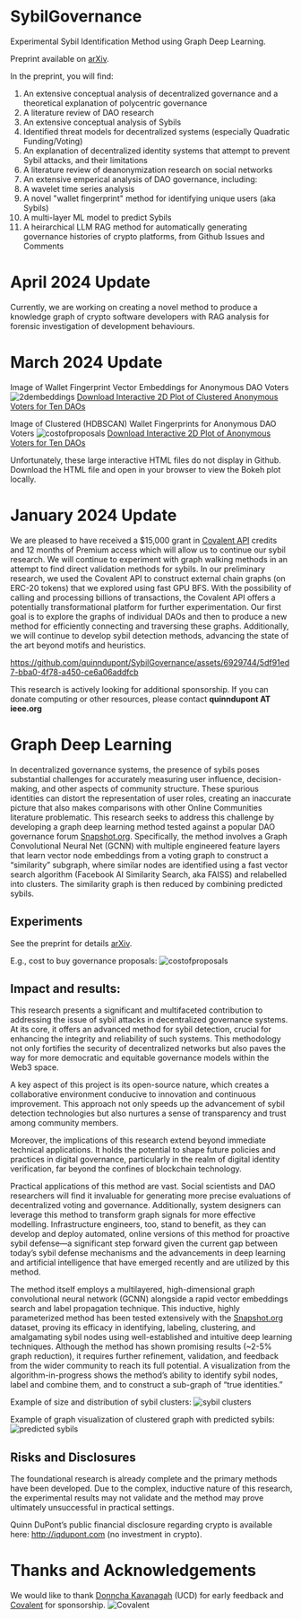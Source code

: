 # SybilGovernance
Experimental Sybil Identification Method using Graph Deep Learning. 

Preprint available on [arXiv](https://arxiv.org/abs/2311.17929).

In the preprint, you will find:
1. An extensive conceptual analysis of decentralized governance and a theoretical explanation of polycentric governance
2. A literature review of DAO research
3. An extensive conceptual analysis of Sybils
4. Identified threat models for decentralized systems (especially Quadratic Funding/Voting)
5. An explanation of decentralized identity systems that attempt to prevent Sybil attacks, and their limitations
6. A literature review of deanonymization research on social networks
7. An extensive emperical analysis of DAO governance, including:
8. A wavelet time series analysis
9. A novel "wallet fingerprint" method for identifying unique users (aka Sybils)
10. A multi-layer ML model to predict Sybils
11. A heirarchical LLM RAG method for automatically generating governance histories of crypto platforms, from Github Issues and Comments

# April 2024 Update
Currently, we are working on creating a novel method to produce a knowledge graph of crypto software developers with RAG analysis for forensic investigation of development behaviours.

# March 2024 Update

Image of Wallet Fingerprint Vector Embeddings for Anonymous DAO Voters
![2dembeddings](https://github.com/quinndupont/SybilGovernance/blob/main/2dembeddings.png)
[Download Interactive 2D Plot of Clustered Anonymous Voters for Ten DAOs](https://github.com/quinndupont/SybilGovernance/blob/main/2d_embeddings_umap_plot.html)

Image of Clustered (HDBSCAN) Wallet Fingerprints for Anonymous DAO Voters
![costofproposals](https://github.com/quinndupont/SybilGovernance/blob/main/2dclustered.png)
[Download Interactive 2D Plot of Anonymous Voters for Ten DAOs](https://github.com/quinndupont/SybilGovernance/blob/main/2d_embeddings_umap_plot.html)

Unfortunately, these large interactive HTML files do not display in Github. Download the HTML file and open in your browser to view the Bokeh plot locally.

# January 2024 Update
We are pleased to have received a $15,000 grant in [Covalent API](https://www.covalenthq.com/) credits and 12 months of Premium access which will allow us to continue our sybil research. We will continue to experiment with graph walking methods in an attempt to find direct validation methods for sybils. In our preliminary research, we used the Covalent API to construct external chain graphs (on ERC-20 tokens) that we explored using fast GPU BFS. With the possibility of calling and processing billions of transactions, the Covalent API offers a potentially transformational platform for further experimentation. Our first goal is to explore the graphs of individual DAOs and then to produce a new method for efficiently connecting and traversing these graphs. Additionally, we will continue to develop sybil detection methods, advancing the state of the art beyond motifs and heuristics. 

https://github.com/quinndupont/SybilGovernance/assets/6929744/5df91ed7-bba0-4f78-a450-ce6a06addfcb

This research is actively looking for additional sponsorship. If you can donate computing or other resources, please contact **quinndupont AT ieee.org**


# Graph Deep Learning
In decentralized governance systems, the presence of sybils poses substantial challenges for accurately measuring user influence, decision-making, and other aspects of community structure. These spurious identities can distort the representation of user roles, creating an inaccurate picture that also makes comparisons with other Online Communities literature problematic. This research seeks to address this challenge by developing a graph deep learning method tested against a popular DAO governance forum [Snapshot.org](https://snapshot.org). Specifically, the method involves a Graph Convolutional Neural Net (GCNN) with multiple engineered feature layers that learn vector node embeddings from a voting graph to construct a “similarity” subgraph, where similar nodes are identified using a fast vector search algorithm (Facebook AI Similarity Search, aka FAISS) and relabelled into clusters. The similarity graph is then reduced by combining predicted sybils.

## Experiments

See the preprint for details [arXiv](https://arxiv.org/abs/2311.17929).

E.g., cost to buy governance proposals: ![costofproposals](https://github.com/quinndupont/SybilGovernance/blob/fb09856f474404d706f4eda976657c0ec65fb5f9/costofproposals.png)

## Impact and results:

This research presents a significant and multifaceted contribution to addressing the issue of sybil attacks in decentralized governance systems. At its core, it offers an advanced method for sybil detection, crucial for enhancing the integrity and reliability of such systems. This methodology not only fortifies the security of decentralized networks but also paves the way for more democratic and equitable governance models within the Web3 space.

A key aspect of this project is its open-source nature, which creates a collaborative environment conducive to innovation and continuous improvement. This approach not only speeds up the advancement of sybil detection technologies but also nurtures a sense of transparency and trust among community members.

Moreover, the implications of this research extend beyond immediate technical applications. It holds the potential to shape future policies and practices in digital governance, particularly in the realm of digital identity verification, far beyond the confines of blockchain technology.

Practical applications of this method are vast. Social scientists and DAO researchers will find it invaluable for generating more precise evaluations of decentralized voting and governance. Additionally, system designers can leverage this method to transform graph signals for more effective modelling. Infrastructure engineers, too, stand to benefit, as they can develop and deploy automated, online versions of this method for proactive sybil defense—a significant step forward given the current gap between today’s sybil defense mechanisms and the advancements in deep learning and artificial intelligence that have emerged recently and are utilized by this method.

The method itself employs a multilayered, high-dimensional graph convolutional neural network (GCNN) alongside a rapid vector embeddings search and label propagation technique. This inductive, highly parameterized method has been tested extensively with the [Snapshot.org](http://snapshot.org/) dataset, proving its efficacy in identifying, labeling, clustering, and amalgamating sybil nodes using well-established and intuitive deep learning techniques. Although the method has shown promising results (~2-5% graph reduction), it requires further refinement, validation, and feedback from the wider community to reach its full potential. A visualization from the algorithm-in-progress shows the method’s ability to identify sybil nodes, label and combine them, and to construct a sub-graph of “true identities.” 

Example of size and distribution of sybil clusters:
![sybil clusters](https://github.com/quinndupont/SybilGovernance/blob/main/Cluster_distribution.png?raw=true)

Example of graph visualization of clustered graph with predicted sybils:
![predicted sybils](https://github.com/quinndupont/SybilGovernance/blob/main/185000_clustered_graph.png?raw=true)

## Risks and Disclosures

The foundational research is already complete and the primary methods have been developed. Due to the complex, inductive nature of this research, the experimental results may not validate and the method may prove ultimately unsuccessful in practical settings. 

Quinn DuPont’s public financial disclosure regarding crypto is available here: http://iqdupont.com (no investment in crypto).

# Thanks and Acknowledgements
We would like to thank [Donncha Kavanagah](https://people.ucd.ie/donncha.kavanagh) (UCD) for early feedback and [Covalent](https://www.covalenthq.com/) for sponsorship.
![Covalent](https://github.com/quinndupont/SybilGovernance/blob/main/covalent.png?raw=true)
